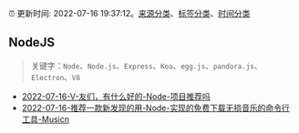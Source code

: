 :alarm_clock: 更新时间: 2022-07-16 19:37:12。[来源分类](../README.md)、[标签分类](../TAGS.md)、[时间分类](../TIMELINE.md)

## NodeJS


> 关键字：`Node`、`Node.js`、`Express`、`Koa`、`egg.js`、`pandora.js`、`Electron`、`V8`



- [2022-07-16-V-友们，有什么好的-Node-项目推荐吗](https://www.v2ex.com/t/866706) 
- [2022-07-16-推荐一款新发现的用-Node-实现的免费下载无损音乐的命令行工具-Musicn](https://www.v2ex.com/t/866704) 